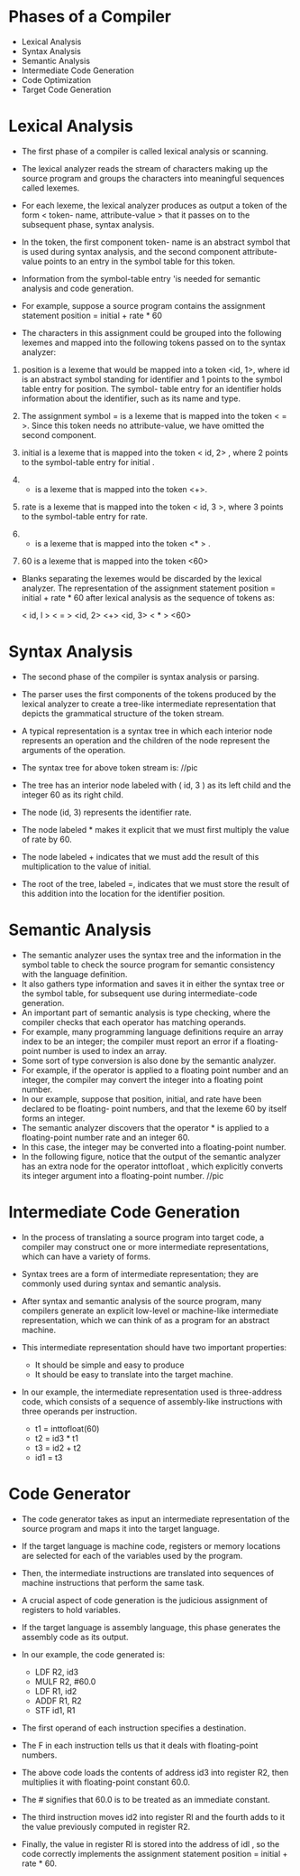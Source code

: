 # Phases of a Compiler

- Lexical Analysis
- Syntax Analysis
- Semantic Analysis
- Intermediate Code Generation
- Code Optimization
- Target Code Generation

# Lexical Analysis
- The first phase of a compiler is called lexical analysis or scanning.

- The lexical analyzer reads the stream of characters making up the source program and
  groups the characters into meaningful sequences called lexemes.

- For each lexeme, the lexical analyzer produces as output a token of the form
    < token- name, attribute-value >
    that it passes on to the subsequent phase, syntax analysis.

- In the token, the first component token- name is an abstract symbol that is used during
  syntax analysis, and the second component attribute-value points to an entry in the
  symbol table for this token.

- Information from the symbol-table entry 'is needed for semantic analysis and code
  generation.

- For example, suppose a source program contains the assignment statement
  position = initial + rate * 60

- The characters in this assignment could be grouped into the following lexemes and
  mapped into the following tokens passed on to the syntax analyzer:

1. position is a lexeme that would be mapped into a token <id, 1>, where id is an
   abstract symbol standing for identifier and 1 points to the symbol table entry for 
   position. The symbol- table entry for an identifier holds information about the
   identifier, such as its name and type.

2. The assignment symbol = is a lexeme that is mapped into the token < = >. Since
   this token needs no attribute-value, we have omitted the second component.

3. initial is a lexeme that is mapped into the token < id, 2> , where 2 points to the
   symbol-table entry for initial .

4. + is a lexeme that is mapped into the token <+>.

5. rate is a lexeme that is mapped into the token < id, 3 >, where 3 points to the
   symbol-table entry for rate.

6. * is a lexeme that is mapped into the token <* > .

7. 60 is a lexeme that is mapped into the token <60>

- Blanks separating the lexemes would be discarded by the lexical analyzer. The
  representation of the assignment statement position = initial + rate * 60 after
  lexical analysis as the sequence of tokens as:

  < id, l > < = > <id, 2> <+> <id, 3> < * > <60>

# Syntax Analysis

- The second phase of the compiler is syntax analysis or parsing.

- The parser uses the first components of the tokens produced by the lexical analyzer to
  create a tree-like intermediate representation that depicts the grammatical structure of
  the token stream.

- A typical representation is a syntax tree in which each interior node represents an
  operation and the children of the node represent the arguments of the operation.

- The syntax tree for above token stream is:
  //pic

- The tree has an interior node labeled with ( id, 3 ) as its left child and the integer 60 as
  its right child.
- The node (id, 3) represents the identifier rate.
- The node labeled * makes it explicit that we must first multiply the value of rate by 60.
- The node labeled + indicates that we must add the result of this multiplication to the
  value of initial.
- The root of the tree, labeled =, indicates that we must store the result of this addition
  into the location for the identifier position.

# Semantic Analysis
- The semantic analyzer uses the syntax tree and the information in the symbol table to
  check the source program for semantic consistency with the language definition.
- It also gathers type information and saves it in either the syntax tree or the symbol
  table, for subsequent use during intermediate-code generation.
- An important part of semantic analysis is type checking, where the compiler checks
  that each operator has matching operands.
- For example, many programming language definitions require an array index to be an
  integer; the compiler must report an error if a floating-point number is used to index
  an array.
- Some sort of type conversion is also done by the semantic analyzer.
- For example, if the operator is applied to a floating point number and an integer, the
  compiler may convert the integer into a floating point number.
- In our example, suppose that position, initial, and rate have been declared to be
  floating- point numbers, and that the lexeme 60 by itself forms an integer.
- The semantic analyzer discovers that the operator * is applied to a floating-point
  number rate and an integer 60.
- In this case, the integer may be converted into a floating-point number.
- In the following figure, notice that the output of the semantic analyzer has an extra
  node for the operator inttofloat , which explicitly converts its integer argument into a
  floating-point number.
  //pic

# Intermediate Code Generation
- In the process of translating a source program into target code, a compiler may
  construct one or more intermediate representations, which can have a variety of forms.
- Syntax trees are a form of intermediate representation; they are commonly used
  during syntax and semantic analysis.
- After syntax and semantic analysis of the source program, many compilers generate
  an explicit low-level or machine-like intermediate representation, which we can think
  of as a program for an abstract machine.
- This intermediate representation should have two important properties:
  - It should be simple and easy to produce
  - It should be easy to translate into the target machine.
- In our example, the intermediate representation used is three-address code, which
  consists of a sequence of assembly-like instructions with three operands per
  instruction.

   - t1 = inttofloat(60)
   - t2 = id3 * t1
   - t3 = id2 + t2
   - id1 = t3

# Code Generator
- The code generator takes as input an intermediate representation of the source
  program and maps it into the target language.
- If the target language is machine code, registers or memory locations are selected for
  each of the variables used by the program.
- Then, the intermediate instructions are translated into sequences of machine
  instructions that perform the same task.
- A crucial aspect of code generation is the judicious assignment of registers to hold
  variables.
- If the target language is assembly language, this phase generates the assembly code as
  its output.
- In our example, the code generated is:
  - LDF R2, id3
  - MULF R2, #60.0
  - LDF R1, id2
  - ADDF R1, R2
  - STF id1, R1

- The first operand of each instruction specifies a destination.
- The F in each instruction tells us that it deals with floating-point numbers.
- The above code loads the contents of address id3 into register R2, then multiplies it
  with floating-point constant 60.0.
- The # signifies that 60.0 is to be treated as an immediate constant.
- The third instruction moves id2 into register Rl and the fourth adds to it the value
  previously computed in register R2.
- Finally, the value in register Rl is stored into the address of idl , so the code correctly
  implements the assignment statement position = initial + rate * 60.
